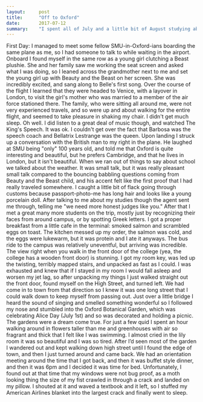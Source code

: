```yaml
---
layout:     post
title:      "Off to Oxford"
date:       2017-07-12
summary:    "I spent all of July and a little bit of August studying abroad in Oxford during the summer between my sophomore and junior year of college. This is the first post about my time there."
---
```

First Day:
I managed to meet some fellow SMU-in-Oxford-ians boarding the same plane as me, so I had someone to talk to while waiting in the airport. Onboard I found myself in the same row as a young girl clutching a Beast plushie. She and her family saw me working the seat screen and asked what I was doing, so I leaned across the grandmother next to me and set the young girl up with Beauty and the Beast on her screen. She was incredibly excited, and sang along to Belle's first song. Over the course of the flight I learned that they were headed to Venice, with a layover in London, to visit the girl's mother who was married to a member of the air force stationed there. The family, who were sitting all around me, were not very experienced travels, and so were up and about walking for the entire flight, and seemed to take pleasure in shaking my chair. I didn't get much sleep. Oh well. I did listen to a great deal of music though, and watched The King's Speech. It was ok. I couldn't get over the fact that Barbosa was the speech coach and Bellatrix Lestrange was the queen. 
Upon landing I struck up a conversation with the British man to my right in the plane. He laughed at SMU being "only" 100 years old, and told me that Oxford is quite interesting and beautiful, but he prefers Cambridge, and that he lives in London, but it isn't beautiful. When we ran out of things to say about school we talked about the weather. It was small talk, but it was really pleasant small talk compared to the bouncing babbling questions coming from Beauty and the Beast child, and his accent felt like the first proof that I had really traveled somewhere. 
I caught a little bit of flack going through customs because passport-photo-me has long hair and looks like a young porcelain doll. After talking to me about my studies though the agent sent me through, telling me "we need more honest judges like you." After that I met a great many more students on the trip, mostly just by recognizing their faces from around campus, or by spotting Greek letters. I got a proper breakfast from a little cafe in the terminal: smoked salmon and scrambled eggs on toast. The kitchen messed up my order, the salmon was cold, and the eggs were lukewarm, but it was protein and I ate it anyways. 
The bus ride to the campus was relatively uneventful, but arriving was incredible. The view right when you walk in the front door of the college (yea, the college has a wooden front door) is stunning. I got my room key, was led up the twisting, terribly mapped stairs, and unpacked as fast as I could. I was exhausted and knew that if I stayed in my room I would fall asleep and worsen my jet lag, so after unpacking my things I just walked straight out the front door, found myself on the High Street, and turned left. We had come in to town from that direction so I knew it was one long street that I could walk down to keep myself from passing out. Just over a little bridge I heard the sound of singing and smelled something wonderful so I followed my nose and stumbled into the Oxford Botanical Garden, which was celebrating Alice Day (July 1st) and so was decorated and holding a picnic. 
The gardens were a dream come true. For just a few quid I spent an hour walking around in flowers taller than me and greenhouses with air so fragrant and thick that I felt like I was swimming. I almost cried in the lily room it was so beautiful and I was so tired. After I’d seen most of the garden I wandered out and kept walking down high street until I found the edge of town, and then I just turned around and came back. We had an orientation meeting around the time that I got back, and then it was buffet style dinner, and then it was 6pm and I decided it was time for bed. Unfortunately, I found out at that time that my windows were not bug proof, as a moth looking thing the size of my fist crawled in through a crack and landed on my pillow. I shouted at it and waved a textbook and it left, so I stuffed my American Airlines blanket into the largest crack and finally went to sleep. 